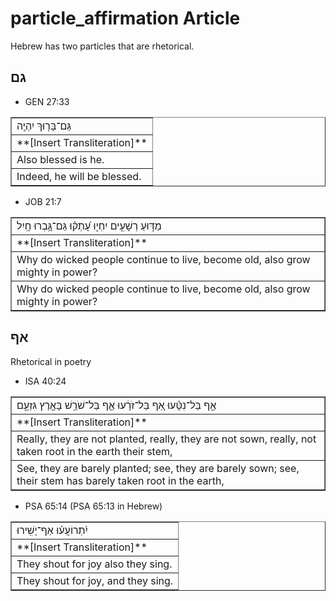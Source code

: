 # particle_affirmation Article

Hebrew has two particles that are rhetorical.

## גם

* GEN 27:33
<table border="1" class="docutils">
<colgroup>
<col width="100%" />
</colgroup>
<tbody valign="top">
<tr class="row-odd"><td>גַּם־בָּר֖וּךְ יִהְיֶֽה</td>
</tr>
<tr class="row-even"><td>**[Insert Transliteration]**</td>
</tr>
<tr class="row-odd"><td>Also blessed is he.</td>
</tr>
<tr class="row-even"><td>Indeed, he will be blessed.</td>
</tr>
</tbody>
</table>

* JOB 21:7
<table border="1" class="docutils">
<colgroup>
<col width="100%" />
</colgroup>
<tbody valign="top">
<tr class="row-odd"><td>מַדּ֣וּעַ רְשָׁעִ֣ים יִחְי֑וּ עָ֝תְק֗וּ גַּם־גָּ֥בְרוּ חָֽיִל</td>
</tr>
<tr class="row-even"><td>**[Insert Transliteration]**</td>
</tr>
<tr class="row-odd"><td>Why do wicked people continue to live, become old, also grow mighty in power?</td>
</tr>
<tr class="row-even"><td>Why do wicked people continue to live, become old, also grow mighty in power?</td>
</tr>
</tbody>
</table>

## אף

Rhetorical in poetry

* ISA 40:24
<table border="1" class="docutils">
<colgroup>
<col width="100%" />
</colgroup>
<tbody valign="top">
<tr class="row-odd"><td>אַ֣ף בַּל־נִטָּ֗עוּ אַ֚ף בַּל־זֹרָ֔עוּ אַ֛ף בַּל־שֹׁרֵ֥שׁ בָּאָ֖רֶץ גִּזְעָ֑ם</td>
</tr>
<tr class="row-even"><td>**[Insert Transliteration]**</td>
</tr>
<tr class="row-odd"><td>Really, they are not planted, really, they are not sown, really, not taken root in the earth their stem,</td>
</tr>
<tr class="row-even"><td>See, they are barely planted; see, they are barely sown; see, their stem has barely taken root in the earth,</td>
</tr>
</tbody>
</table>

* PSA 65:14 (PSA 65:13 in Hebrew)
<table border="1" class="docutils">
<colgroup>
<col width="100%" />
</colgroup>
<tbody valign="top">
<tr class="row-odd"><td>יִ֝תְרוֹעֲע֗וּ אַף־יָשִֽׁירוּ</td>
</tr>
<tr class="row-even"><td>**[Insert Transliteration]**</td>
</tr>
<tr class="row-odd"><td>They shout for joy also they sing.</td>
</tr>
<tr class="row-even"><td>They shout for joy, and they sing.</td>
</tr>
</tbody>
</table>